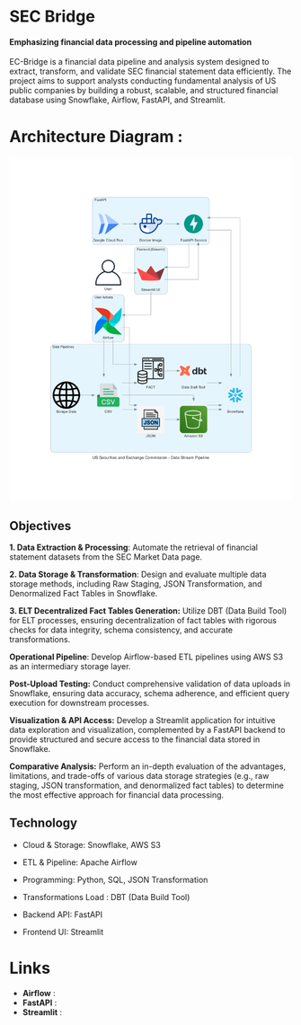 # SEC Bridge

#### Emphasizing financial data processing and pipeline automation

EC-Bridge is a financial data pipeline and analysis system designed to extract, transform, and validate SEC financial statement data efficiently. The project aims to support analysts conducting fundamental analysis of US public companies by building a robust, scalable, and structured financial database using Snowflake, Airflow, FastAPI, and Streamlit.

# Architecture Diagram :
![SEC-Bridge](https://github.com/BigDataIA-Spring2025-4/DAMG7245_Assignment02/blob/main/data_stream.png?raw=true)

## Objectives

**1. Data Extraction & Processing**: Automate the retrieval of financial statement datasets from the SEC Market Data page.

**2. Data Storage & Transformation**: Design and evaluate multiple data storage methods, including Raw Staging, JSON Transformation, and Denormalized Fact Tables in Snowflake.

**3. ELT Decentralized Fact Tables Generation:** Utilize DBT (Data Build Tool) for ELT processes, ensuring decentralization of fact tables with rigorous checks for data integrity, schema consistency, and accurate transformations.

**Operational Pipeline**: Develop Airflow-based ETL pipelines using AWS S3 as an intermediary storage layer.

**Post-Upload Testing:** Conduct comprehensive validation of data uploads in Snowflake, ensuring data accuracy, schema adherence, and efficient query execution for downstream processes.

**Visualization & API Access:** Develop a Streamlit application for intuitive data exploration and visualization, complemented by a FastAPI backend to provide structured and secure access to the financial data stored in Snowflake.

**Comparative Analysis:** Perform an in-depth evaluation of the advantages, limitations, and trade-offs of various data storage strategies (e.g., raw staging, JSON transformation, and denormalized fact tables) to determine the most effective approach for financial data processing.

## Technology

- Cloud & Storage: Snowflake, AWS S3

- ETL & Pipeline: Apache Airflow

- Programming: Python, SQL, JSON Transformation

- Transformations Load : DBT (Data Build Tool)

- Backend API: FastAPI

- Frontend UI: Streamlit

# Links 

- **Airflow** :
- **FastAPI** :
- **Streamlit** :
